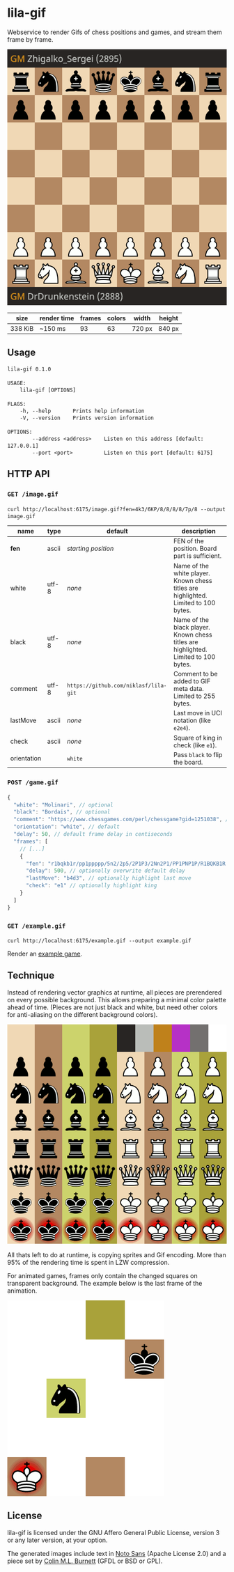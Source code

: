 lila-gif
========

Webservice to render Gifs of chess positions and games, and stream them
frame by frame.

![Example: DrDrunkenstein vs. Zhigalko_Sergei](/example.gif)

size | render time | frames | colors | width | height
--- | --- | --- | --- | --- | ---
338 KiB | ~150 ms | 93 | 63 | 720 px | 840 px

Usage
-----

```
lila-gif 0.1.0

USAGE:
    lila-gif [OPTIONS]

FLAGS:
    -h, --help       Prints help information
    -V, --version    Prints version information

OPTIONS:
        --address <address>    Listen on this address [default: 127.0.0.1]
        --port <port>          Listen on this port [default: 6175]
```

HTTP API
--------

### `GET /image.gif`

```
curl http://localhost:6175/image.gif?fen=4k3/6KP/8/8/8/8/7p/8 --output image.gif
```

name | type | default | description
--- | --- | --- | ---
**fen** | ascii | *starting position* | FEN of the position. Board part is sufficient.
white | utf-8 | *none* | Name of the white player. Known chess titles are highlighted. Limited to 100 bytes.
black | utf-8 | *none* | Name of the black player. Known chess titles are highlighted. Limited to 100 bytes.
comment | utf-8 | `https://github.com/niklasf/lila-git` | Comment to be added to GIF meta data. Limited to 255 bytes.
lastMove | ascii | *none* | Last move in UCI notation (like `e2e4`).
check | ascii | *none* | Square of king in check (like `e1`).
orientation | | `white` | Pass `black` to flip the board.

### `POST /game.gif`

```javascript
{
  "white": "Molinari", // optional
  "black": "Bordais", // optional
  "comment": "https://www.chessgames.com/perl/chessgame?gid=1251038", // optional
  "orientation": "white", // default
  "delay": 50, // default frame delay in centiseconds
  "frames": [
    // [...]
    {
      "fen": "r1bqkb1r/pp1ppppp/5n2/2p5/2P1P3/2Nn2P1/PP1PNP1P/R1BQKB1R w KQkq - 1 6",
      "delay": 500, // optionally overwrite default delay
      "lastMove": "b4d3", // optionally highlight last move
      "check": "e1" // optionally highlight king
    }
  ]
}
```

### `GET /example.gif`

```
curl http://localhost:6175/example.gif --output example.gif
```

Render an [example game](https://lichess.org/Q0iQs5Zi).

Technique
---------

Instead of rendering vector graphics at runtime, all pieces are prerendered
on every possible background. This allows preparing a minimal color palette
ahead of time. (Pieces are not just black and white, but need other colors
for anti-aliasing on the different background colors).

![Sprite](/theme/sprite.gif)

All thats left to do at runtime, is copying sprites and Gif encoding.
More than 95% of the rendering time is spent in LZW compression.

For animated games, frames only contain the changed squares on transparent
background. The example below is the last frame of the animation.

![Example frame](/example-frame.gif)

License
-------

lila-gif is licensed under the GNU Affero General Public License, version 3 or
any later version, at your option.

The generated images include text in
[Noto Sans](https://fonts.google.com/specimen/Noto+Sans) (Apache License 2.0)
and a piece set by
[Colin M.L. Burnett](https://en.wikipedia.org/wiki/User:Cburnett)
(GFDL or BSD or GPL).
